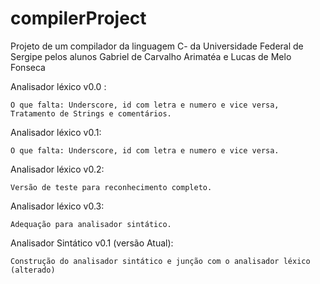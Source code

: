 compilerProject
===============

Projeto de um compilador da linguagem C- da Universidade Federal de Sergipe pelos alunos Gabriel de Carvalho Arimatéa e Lucas de Melo Fonseca


Analisador léxico v0.0 :

	O que falta: Underscore, id com letra e numero e vice versa, Tratamento de Strings e comentários.

Analisador léxico v0.1:

	O que falta: Underscore, id com letra e numero e vice versa.

Analisador léxico v0.2:

	Versão de teste para reconhecimento completo.

Analisador léxico v0.3:

	Adequação para analisador sintático.

Analisador Sintático v0.1 (versão Atual):

	Construção do analisador sintático e junção com o analisador léxico (alterado)
